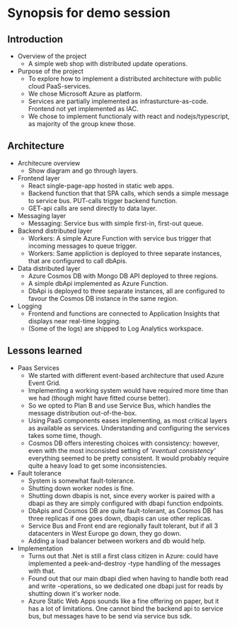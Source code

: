 # Synopsis for demo session

## Introduction

* Overview of the project
    * A simple web shop with distributed update operations.    
* Purpose of the project
    * To explore how to implement a distributed architecture with public cloud PaaS-services.
    * We chose Microsoft Azure as platform.
    * Services are partially implemented as infrasturcture-as-code. Frontend not yet implemented as IAC.
    * We chose to implement functionaly with react and nodejs/typescript, as majority of the group knew those.

## Architecture

* Architecure overview
    * Show diagram and go through layers.
* Frontend layer
    * React single-page-app hosted in static web apps. 
    * Backend function that that SPA calls, which sends a simple message to service bus. PUT-calls trigger backend function.
    * GET-api calls are send directly to data layer.
* Messaging layer
    * Messaging: Service bus with simple first-in, first-out queue. 
* Backend distributed layer 
    * Workers: A simple Azure Function with service bus trigger that incoming messages to queue trigger.
    * Workers: Same appliction is deployed to three separate instances, that are configured to call dbApis.
* Data distributed layer
    * Azure Cosmos DB with Mongo DB API deployed to three regions.
    * A simple dbApi implemented as Azure Function. 
    * DbApi is deployed to three separate instances, all are configured to favour the Cosmos DB instance in the same region.
* Logging
    * Frontend and functions are connected to Application Insights that displays near real-time logging.
    * (Some of the logs) are shipped to Log Analytics workspace.

## Lessons learned

* Paas Services
    * We started with different event-based architecture that used Azure Event Grid.
    * Implementing a working system would have required more time than we had (though might have fitted course better).
    * So we opted to Plan B and use Service Bus, which handles the message distribution out-of-the-box.
    * Using PaaS components eases implementing, as most critical layers as available as services. Understanding and configuring the services takes some time, though.
    * Cosmos DB offers interesting choices with consistency: however, even with the most inconsisted setting of _'eventual consistency'_ everything seemed to be pretty consistent. It would probably require quite a heavy load to get some inconsistencies.
* Fault tolerance
    * System is somewhat fault-tolerance.
    * Shutting down worker nodes is fine.
    * Shutting down dbapis is not, since every worker is paired with a dbapi as they are simply configured with dbapi function endpoints.
    * DbApis and Cosmos DB are quite fault-tolerant, as Cosmos DB has three replicas if one goes down, dbapis can use other replicas.
    * Service Bus and Front end are regionally fault tolerant, but if all 3 datacenters in West Europe go down, they go down.
    * Adding a load balancer between workers and db would help.
* Implementation    
    * Turns out that .Net is still a first class citizen in Azure: could have implemented a peek-and-destroy -type handling of the messages with that.
    * Found out that our main dbapi died when having to handle both read and write -operations, so we dedicated one dbapi just for reads by shutting down it's worker node.
    * Azure Static Web Apps sounds like a fine offering on paper, but it has a lot of limitations. One cannot bind the backend api to service bus, but messages have to be send via service bus sdk. 